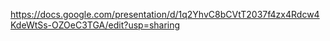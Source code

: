 
https://docs.google.com/presentation/d/1q2YhvC8bCVtT2037f4zx4Rdcw4KdeWtSs-OZOeC3TGA/edit?usp=sharing
